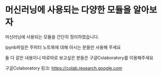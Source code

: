# 머신러닝에 사용되는 다양한 모듈을 알아보자
머신러닝에 사용되는 모듈을 간단히 정리하였습니다.

ipynb파일은 주피터 노트북에 대해 아시는 분들만 사용해 주세요

둘 다 같은 내용이니 따로따로 보고싶은 분들은 구글Colaboratory를 이용해주세요

구글Colaboratory 링크: https://colab.research.google.com

